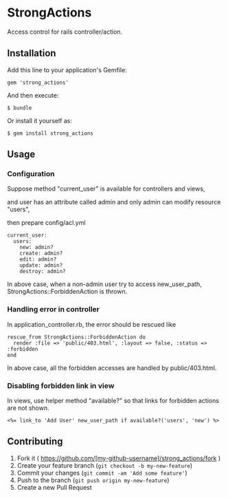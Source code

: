 # StrongActions

Access control for rails controller/action.

## Installation

Add this line to your application's Gemfile:

    gem 'strong_actions'

And then execute:

    $ bundle

Or install it yourself as:

    $ gem install strong_actions

## Usage


### Configuration

Suppose method "current_user" is available for controllers and views,

and user has an attribute called admin and only admin can modify resource "users",

then prepare config/acl.yml

    current_user:
      users:
        new: admin?
        create: admin?
        edit: admin?
        update: admin?
        destroy: admin?

In above case, when a non-admin user try to access new_user_path, StrongActions::ForbiddenAction is thrown.

### Handling error in controller

In application_controller.rb, the error should be rescued like

    rescue_from StrongActions::ForbiddenAction do
      render :file => 'public/403.html', :layout => false, :status => :forbidden
    end

In above case, all the forbidden accesses are handled by public/403.html.

### Disabling forbidden link in view

In views, use helper method "available?" so that links for forbidden actions are not shown.

    <%= link_to 'Add User' new_user_path if available?('users', 'new') %>

## Contributing

1. Fork it ( https://github.com/[my-github-username]/strong_actions/fork )
2. Create your feature branch (`git checkout -b my-new-feature`)
3. Commit your changes (`git commit -am 'Add some feature'`)
4. Push to the branch (`git push origin my-new-feature`)
5. Create a new Pull Request
